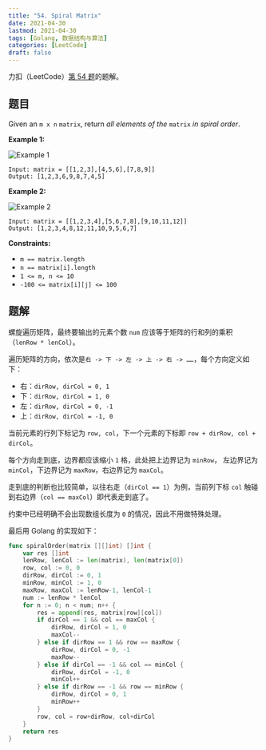 ```yaml
---
title: "54. Spiral Matrix"
date: 2021-04-30
lastmod: 2021-04-30
tags: [Golang, 数据结构与算法]
categories: [LeetCode]
draft: false
---
```


力扣（LeetCode）[第 54 题](https://leetcode-cn.com/problems/spiral-matrix)的题解。

<!--more-->

## 题目

Given an `m x n` `matrix`, return _all elements of the_ `matrix` _in spiral order_.

**Example 1:**

![Example 1](/images/leetcode/daily/54-spiral-matrix/spiral1.jpg)

```text
Input: matrix = [[1,2,3],[4,5,6],[7,8,9]]
Output: [1,2,3,6,9,8,7,4,5]
```

**Example 2:**

![Example 2](/images/leetcode/daily/54-spiral-matrix/spiral.jpg)

```text
Input: matrix = [[1,2,3,4],[5,6,7,8],[9,10,11,12]]
Output: [1,2,3,4,8,12,11,10,9,5,6,7]
```

**Constraints:**

- `m == matrix.length`
- `n == matrix[i].length`
- `1 <= m, n <= 10`
- `-100 <= matrix[i][j] <= 100`

## 题解

螺旋遍历矩阵，最终要输出的元素个数 `num` 应该等于矩阵的行和列的乘积（`lenRow * lenCol`）。

遍历矩阵的方向，依次是`右 -> 下 -> 左 -> 上 -> 右 -> ……`，每个方向定义如下：

- 右：`dirRow, dirCol = 0, 1`
- 下：`dirRow, dirCol = 1, 0`
- 左：`dirRow, dirCol = 0, -1`
- 上：`dirRow, dirCol = -1, 0`

当前元素的行列下标记为 `row, col`，下一个元素的下标即 `row + dirRow, col + dirCol`。

每个方向走到底，边界都应该缩小 `1` 格，此处把上边界记为 `minRow`， 左边界记为 `minCol`，下边界记为 `maxRow`，右边界记为 `maxCol`。

走到底的判断也比较简单，以往右走（`dirCol == 1`）为例，当前列下标 `col` 触碰到右边界（`col == maxCol`）即代表走到底了。

约束中已经明确不会出现数组长度为 `0` 的情况，因此不用做特殊处理。

最后用 Golang 的实现如下：

```go
func spiralOrder(matrix [][]int) []int {
    var res []int
    lenRow, lenCol := len(matrix), len(matrix[0])
    row, col := 0, 0
    dirRow, dirCol := 0, 1
    minRow, minCol := 1, 0
    maxRow, maxCol := lenRow-1, lenCol-1
    num := lenRow * lenCol
    for n := 0; n < num; n++ {
        res = append(res, matrix[row][col])
        if dirCol == 1 && col == maxCol {
            dirRow, dirCol = 1, 0
            maxCol--
        } else if dirRow == 1 && row == maxRow {
            dirRow, dirCol = 0, -1
            maxRow--
        } else if dirCol == -1 && col == minCol {
            dirRow, dirCol = -1, 0
            minCol++
        } else if dirRow == -1 && row == minRow {
            dirRow, dirCol = 0, 1
            minRow++
        }
        row, col = row+dirRow, col+dirCol
    }
    return res
}
```
